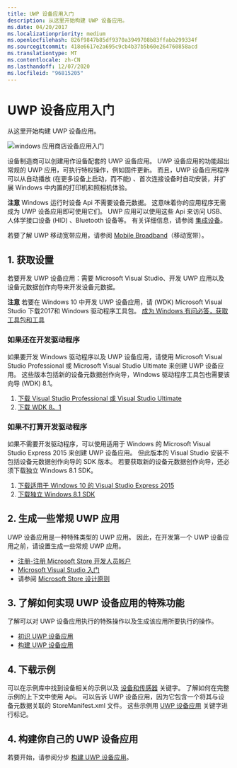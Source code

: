 ```yaml
---
title: UWP 设备应用入门
description: 从这里开始构建 UWP 设备应用。
ms.date: 04/20/2017
ms.localizationpriority: medium
ms.openlocfilehash: 826f9847b85df9370a3949708b83ffabb299334f
ms.sourcegitcommit: 418e6617e2a695c9cb4b37b5b60e264760858acd
ms.translationtype: MT
ms.contentlocale: zh-CN
ms.lasthandoff: 12/07/2020
ms.locfileid: "96815205"
---
```

# <a name="getting-started-with-uwp-device-apps"></a>UWP 设备应用入门


从这里开始构建 UWP 设备应用。

![windows 应用商店设备应用入门](images/devices-diagram-350x350.png)

设备制造商可以创建用作设备配套的 UWP 设备应用。 UWP 设备应用的功能超出常规的 UWP 应用，可执行特权操作，例如固件更新。 而且，UWP 设备应用程序可以从自动播放 (在更多设备上启动，而不能) 、首次连接设备时自动安装，并扩展 Windows 中内置的打印机和照相机体验。

**注意**  Windows 运行时设备 Api 不需要设备元数据。 这意味着你的应用程序无需成为 UWP 设备应用即可使用它们。 UWP 应用可以使用这些 Api 来访问 USB、人体学接口设备 (HID) 、Bluetooth 设备等。 有关详细信息，请参阅 [集成设备](/previous-versions/windows/apps/dn263141(v=win.10))。

 

若要了解 UWP 移动宽带应用，请参阅 [Mobile Broadband](../mobilebroadband/index.md)（移动宽带）。

## <a name="span-id1_get_set_upspanspan-id1_get_set_upspan1-get-set-up"></a><span id="1._get_set_up"></span><span id="1._GET_SET_UP"></span>1. 获取设置


若要开发 UWP 设备应用：需要 Microsoft Visual Studio、开发 UWP 应用以及设备元数据创作向导来开发设备元数据。

**注意**  若要在 Windows 10 中开发 UWP 设备应用，请 (WDK) Microsoft Visual Studio 下载2017和 Windows 驱动程序工具包。 [成为 Windows 有问必答，获取工具包和工具](https://go.microsoft.com/fwlink/p/?LinkId=526775)

 

### <a name="span-idif_you_re_also_developing_driversspanspan-idif_you_re_also_developing_driversspanspan-idif_you_re_also_developing_driversspanif-youre-also-developing-drivers"></a><span id="If_you_re_also_developing_drivers"></span><span id="if_you_re_also_developing_drivers"></span><span id="IF_YOU_RE_ALSO_DEVELOPING_DRIVERS"></span>如果还在开发驱动程序

如果要开发 Windows 驱动程序以及 UWP 设备应用，请使用 Microsoft Visual Studio Professional 或 Microsoft Visual Studio Ultimate 来创建 UWP 设备应用。 这些版本包括新的设备元数据创作向导，Windows 驱动程序工具包也需要该向导 (WDK) 8.1。

1.  [下载 Visual Studio Professional 或 Visual Studio Ultimate](https://go.microsoft.com/fwlink/p/?LinkId=302196)
2.  [下载 WDK 8。1](https://go.microsoft.com/fwlink/p/?LinkId=302196)

### <a name="span-idif_you_re_not_going_to_be_developing_driversspanspan-idif_you_re_not_going_to_be_developing_driversspanspan-idif_you_re_not_going_to_be_developing_driversspanif-youre-not-going-to-be-developing-drivers"></a><span id="If_you_re_not_going_to_be_developing_drivers"></span><span id="if_you_re_not_going_to_be_developing_drivers"></span><span id="IF_YOU_RE_NOT_GOING_TO_BE_DEVELOPING_DRIVERS"></span>如果不打算开发驱动程序

如果不需要开发驱动程序，可以使用适用于 Windows 的 Microsoft Visual Studio Express 2015 来创建 UWP 设备应用。 但此版本的 Visual Studio 安装不包括设备元数据创作向导的 SDK 版本。 若要获取新的设备元数据创作向导，还必须下载独立 Windows 8.1 SDK。

1.  [下载适用于 Windows 10 的 Visual Studio Express 2015](https://visualstudio.microsoft.com/vs/express/)
2.  [下载独立 Windows 8.1 SDK](https://go.microsoft.com/fwlink/p/?LinkId=302196)

## <a name="span-id2_build_some_regular_windows_store_appsspanspan-id2_build_some_regular_windows_store_appsspan2-build-some-regular-uwp-apps"></a><span id="2._build_some_regular_windows_store_apps"></span><span id="2._BUILD_SOME_REGULAR_WINDOWS_STORE_APPS"></span>2. 生成一些常规 UWP 应用


UWP 设备应用是一种特殊类型的 UWP 应用。 因此，在开发第一个 UWP 设备应用之前，请设置生成一些常规 UWP 应用。

-   [注册-注册 Microsoft Store 开发人员帐户](https://go.microsoft.com/fwlink/p/?LinkId=302197)
-   [Microsoft Visual Studio 入门](/previous-versions/windows/apps/br211384(v=win.10))
-   请参阅 [Microsoft Store 设计原则](https://go.microsoft.com/fwlink/p/?LinkID=299845)

## <a name="span-id3_learn_what_makes_windows_store_device_apps_specialspanspan-id3_learn_what_makes_windows_store_device_apps_specialspan3-learn-what-makes-uwp-device-apps-special"></a><span id="3._learn_what_makes_windows_store_device_apps_special"></span><span id="3._LEARN_WHAT_MAKES_WINDOWS_STORE_DEVICE_APPS_SPECIAL"></span>3. 了解如何实现 UWP 设备应用的特殊功能


了解可以对 UWP 设备应用执行的特殊操作以及生成该应用所要执行的操作。

-   [初识 UWP 设备应用](meet-uwp-device-apps.md)
-   [构建 UWP 设备应用](the-workflow.md)

## <a name="span-id4_download_samplesspanspan-id4_download_samplesspan4-download-samples"></a><span id="4._download_samples"></span><span id="4._DOWNLOAD_SAMPLES"></span>4. 下载示例


可以在示例库中找到设备相关的示例以及 [设备和传感器](/samples/browse/) 关键字。 了解如何在完整示例的上下文中使用 Api。 可以告诉 UWP 设备应用，因为它包含一个将其与设备元数据关联的 StoreManifest.xml 文件。 这些示例用 [UWP 设备应用](/samples/browse/) 关键字进行标记。

## <a name="span-id4_build_your_own_windows_store_device_appspanspan-id4_build_your_own_windows_store_device_appspan4-build-your-own-uwp-device-app"></a><span id="4._build_your_own_windows_store_device_app"></span><span id="4._BUILD_YOUR_OWN_WINDOWS_STORE_DEVICE_APP"></span>4. 构建你自己的 UWP 设备应用


若要开始，请参阅分步 [构建 UWP 设备应用](build-a-uwp-device-app-step-by-step.md)。

 

